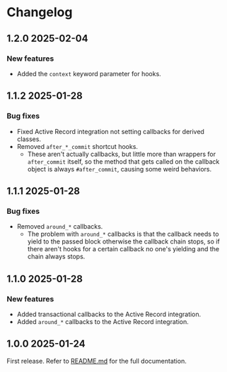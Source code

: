 # Changelog

<!--[//]: # (
## <Release number> <Date YYYY-MM-DD>
### Breaking changes
### Deprecations
### New features
### Bug fixes
)-->

## 1.2.0 2025-02-04

### New features

- Added the `context` keyword parameter for hooks.

## 1.1.2 2025-01-28

### Bug fixes

- Fixed Active Record integration not setting callbacks for derived classes.
- Removed `after_*_commit` shortcut hooks.
  - These aren't actually callbacks, but little more than wrappers for `after_commit` itself, so the method that gets called on the callback object is always `#after_commit`, causing some weird behaviors.

## 1.1.1 2025-01-28

### Bug fixes

- Removed `around_*` callbacks.
  - The problem with `around_*` callbacks is that the callback needs to yield to the passed block otherwise the callback chain stops, so if there aren't hooks for a certain callback no one's yielding and the chain always stops.

## 1.1.0 2025-01-28

### New features

- Added transactional callbacks to the Active Record integration.
- Added `around_*` callbacks to the Active Record integration.

## 1.0.0 2025-01-24

First release. Refer to [README.md](README.md) for the full documentation.
